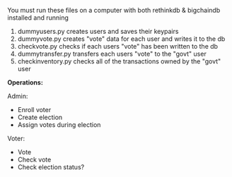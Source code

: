 You must run these files on a computer with both rethinkdb & bigchaindb installed and running

1. dummyusers.py creates users and saves their keypairs
2. dummyvote.py creates "vote" data for each user and writes it to the db
3. checkvote.py checks if each users "vote" has been written to the db
4. dummytransfer.py transfers each users "vote" to the "govt" user
5. checkinventory.py checks all of the transactions owned by the "govt" user

**Operations:**

Admin:
* Enroll voter
* Create election
* Assign votes during election

Voter:
* Vote
* Check vote
* Check election status?
